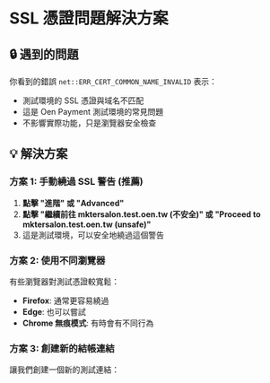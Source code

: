 # SSL 憑證問題解決方案

## 🔒 遇到的問題

你看到的錯誤 `net::ERR_CERT_COMMON_NAME_INVALID` 表示：
- 測試環境的 SSL 憑證與域名不匹配
- 這是 Oen Payment 測試環境的常見問題
- 不影響實際功能，只是瀏覽器安全檢查

## 💡 解決方案

### 方案 1: 手動繞過 SSL 警告 (推薦)

1. **點擊 "進階" 或 "Advanced"**
2. **點擊 "繼續前往 mktersalon.test.oen.tw (不安全)" 或 "Proceed to mktersalon.test.oen.tw (unsafe)"**
3. 這是測試環境，可以安全地繞過這個警告

### 方案 2: 使用不同瀏覽器

有些瀏覽器對測試憑證較寬鬆：
- **Firefox**: 通常更容易繞過
- **Edge**: 也可以嘗試
- **Chrome 無痕模式**: 有時會有不同行為

### 方案 3: 創建新的結帳連結

讓我們創建一個新的測試連結：